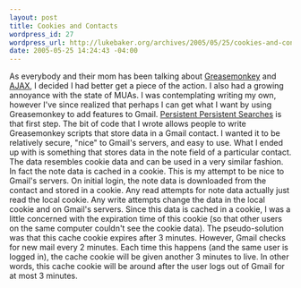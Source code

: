```yaml
--- 
layout: post
title: Cookies and Contacts
wordpress_id: 27
wordpress_url: http://lukebaker.org/archives/2005/05/25/cookies-and-contacts/
date: 2005-05-25 14:24:43 -04:00
---
```

As everybody and their mom has been talking about <a href="http://greasemonkey.mozdev.org/">Greasemonkey</a> and <a title="Ajax" href="http://www.adaptivepath.com/publications/essays/archives/000385.php">AJAX</a>, I decided I had better get a piece of the action. I also had a growing annoyance with the state of MUAs. I was contemplating writing my own, however I've since realized that perhaps I can get what I want by using Greasemonkey to add features to Gmail. <a href="{{site.url}}/archives/2005/05/25/persistent-persistent-searches/">Persistent Persistent Searches</a> is that first step. The bit of code that I wrote allows people to write Greasemonkey scripts that store data in a Gmail contact. I wanted it to be relatively secure, "nice" to Gmail's servers, and easy to use. What I ended up with is something that stores data in the note field of a particular contact. The data resembles cookie data and can be used in a very similar fashion. In fact the note data is cached in a cookie. This is my attempt to be nice to Gmail's servers. On initial login, the note data is downloaded from the contact and stored in a cookie. Any read attempts for note data actually just read the local cookie. Any write attempts change the data in the local cookie and on Gmail's servers. Since this data is cached in a cookie, I was a little concerned with the expiration time of this cookie (so that other users on the same computer couldn't see the cookie data). The pseudo-solution was that this cache cookie expires after 3 minutes. However, Gmail checks for new mail every 2 minutes. Each time this happens (and the same user is logged in), the cache cookie will be given another 3 minutes to live. In other words, this cache cookie will be around after the user logs out of Gmail for at most 3 minutes.

